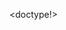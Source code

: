 <doctype!>
<html>
  <head>
    <title>MW Tech</title>
  </head>
  <body>
    <div class="header"></div>
    <div class="nav"></div>
    
  </body>
</html>
